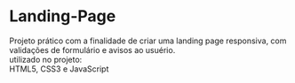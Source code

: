 # Landing-Page
Projeto prático com a finalidade de criar uma landing page responsiva, com validações de formulário e avisos ao usuério.
<br/>
utilizado no projeto:
<br/>
HTML5, CSS3 e JavaScript
